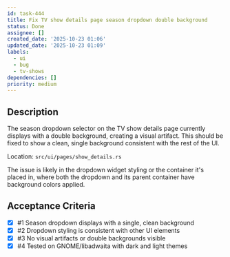 ```yaml
---
id: task-444
title: Fix TV show details page season dropdown double background
status: Done
assignee: []
created_date: '2025-10-23 01:06'
updated_date: '2025-10-23 01:09'
labels:
  - ui
  - bug
  - tv-shows
dependencies: []
priority: medium
---
```


## Description

<!-- SECTION:DESCRIPTION:BEGIN -->
The season dropdown selector on the TV show details page currently displays with a double background, creating a visual artifact. This should be fixed to show a clean, single background consistent with the rest of the UI.

Location: `src/ui/pages/show_details.rs`

The issue is likely in the dropdown widget styling or the container it's placed in, where both the dropdown and its parent container have background colors applied.
<!-- SECTION:DESCRIPTION:END -->

## Acceptance Criteria
<!-- AC:BEGIN -->
- [x] #1 Season dropdown displays with a single, clean background
- [x] #2 Dropdown styling is consistent with other UI elements
- [x] #3 No visual artifacts or double backgrounds visible
- [x] #4 Tested on GNOME/libadwaita with dark and light themes
<!-- AC:END -->
